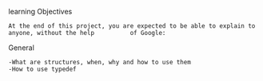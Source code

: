 learning Objectives

	At the end of this project, you are expected to be able to explain to anyone, without the help			of Google:

General

	-What are structures, when, why and how to use them
	-How to use typedef
